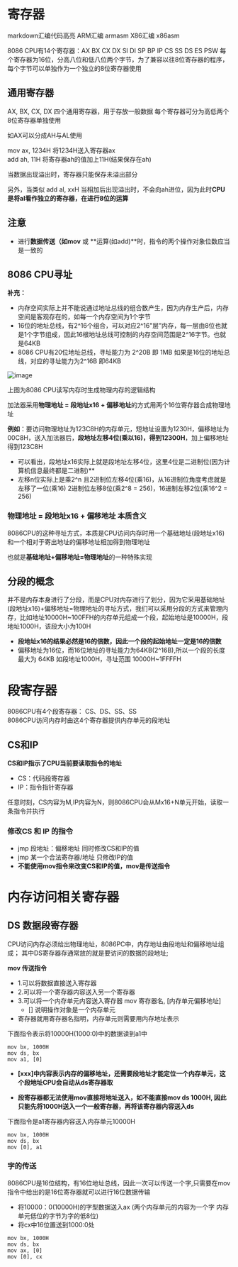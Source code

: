 # 寄存器  

markdown汇编代码高亮  ARM汇编	armasm   X86汇编	x86asm


8086 CPU有14个寄存器：AX BX CX DX SI DI SP BP IP CS SS DS ES PSW
每个寄存器为16位，分高八位和低八位两个字节，为了兼容以往8位寄存器的程序，每个字节可以单独作为一个独立的8位寄存器使用  


## 通用寄存器  

AX, BX, CX, DX 四个通用寄存器，用于存放一般数据  每个寄存器可分为高低两个8位寄存器单独使用  

如AX可以分成AH与AL使用   

mov ax, 1234H  将1234H送入寄存器ax  
add ah, 11H   将寄存器ah的值加上11H(结果保存在ah)  

当数据出现溢出时，寄存器只能保存未溢出部分  

另外，当类似 add al, xxH 当相加后出现溢出时，不会向ah进位，因为此时**CPU是将al看作独立的寄存器，在进行8位的运算**

## 注意  

* 进行**数据传送（如mov** 或 **运算(如add)**时，指令的两个操作对象位数应当是一致的


##  8086 CPU寻址  

**补充：**  
* 内存空间实际上并不能说通过地址总线的组合数产生，因为内存生产后，内存空间是客观存在的，如每一个内存空间为1个字节  
* 16位的地址总线，有2^16个组合，可以对应2^16"层”内存，每一层由8位也就是1个字节组成，因此16根地址总线可控制的内存空间范围是2^16字节。也就是64KB
* 8086 CPU有20位地址总线，寻址能力为 2^20B 即 1MB    如果是16位的地址总线，对应的寻址能力为2^16B 即64KB   

![image](https://user-images.githubusercontent.com/58176267/158290531-01d8fe95-140a-459e-b1f5-fa088ef307e4.png)

上图为8086 CPU读写内存时生成物理内存的逻辑结构  

加法器采用**物理地址 = 段地址x16 + 偏移地址**的方式用两个16位寄存器合成物理地址  

**例如**：要访问物理地址为123C8H的内存单元，短地址设置为1230H，偏移地址为00C8H，送入加法器后，**段地址左移4位(乘以16)，得到12300H**，加上偏移地址得到123C8H  

* 可以看出，段地址x16实际上就是段地址左移4位，这里4位是二进制位(因为计算机信息最终都是二进制)**  
* 左移n位实际上是乘2^n  且2进制位左移4位(乘16)，从16进制位角度考虑就是左移了一位(乘16)    2进制位左移8位(乘2^8 = 256)，16进制左移2位(乘16^2 = 256)  

### 物理地址 = 段地址x16 + 偏移地址  本质含义  

8086CPU的这种寻址方式，本质是CPU访问内存时用一个基础地址(段地址x16)和一个相对于寄出地址的偏移地址相加得到物理地址  

也就是**基础地址+偏移地址=物理地址**的一种特殊实现


## 分段的概念  

并不是内存本身进行了分段，而是CPU对内存进行了划分，因为它采用基础地址(段地址x16)+偏移地址=物理地址的寻址方式，我们可以采用分段的方式来管理内存，比如地址10000H~100FFH的内存单元组成一个段，起始地址是10000H，段地址1000H，该段大小为100H  

* **段地址x16的结果必然是16的倍数，因此一个段的起始地址一定是16的倍数**  
* 偏移地址为16位，而16位地址的寻址能力为64KB(2^16B),所以一个段的长度最大为 64KB  如段地址1000H，寻址范围 10000H~1FFFFH   



# 段寄存器  

8086CPU有4个段寄存器： CS、DS、SS、SS  
8086CPU访问内存时由这4个寄存器提供内存单元的段地址  

## CS和IP  

**CS和IP指示了CPU当前要读取指令的地址**  
* CS：代码段寄存器  
* IP：指令指针寄存器  

任意时刻，CS内容为M,IP内容为N，则8086CPU会从Mx16+N单元开始，读取一条指令并执行  

### 修改CS 和 IP 的指令  

* jmp 段地址：偏移地址       同时修改CS和IP的值  
* jmp 某一个合法寄存器/地址   只修改IP的值  
* **不能使用mov指令来改变CS和IP的值，mov是传送指令**  





# 内存访问相关寄存器  

## DS  数据段寄存器  

CPU访问内存必须给出物理地址，8086PC中，内存地址由段地址和偏移地址组成； 其中DS寄存器存通常放的就是要访问的数据的段地址;  


**mov 传送指令** 
* 1.可以将数据直接送入寄存器
* 2.可以将一个寄存器内容送入另一个寄存器
* 3.可以将一个内存单元内容送入寄存器     mov  寄存器名, [内存单元偏移地址]
    * [] 说明操作对象是一个内存单元   
* 寄存器就用寄存器名指明，内存单元则需要用内存地址表示  

下面指令表示将10000H(1000:0)中的数据读到a1中  

```x86asm
mov bx, 1000H
mov ds, bx
mov a1, [0]
```
* **[xxx]中内容表示内存的偏移地址，还需要段地址才能定位一个内存单元，这个段地址CPU会自动从ds寄存器取**

* **段寄存器都无法使用mov直接将地址送入，如不能直接mov ds 1000H, 因此只能先将1000H送入一个一般寄存器，再将该寄存器内容送入ds**  

下面指令是a1寄存器内容送入内存单元10000H  

```x86asm
mov bx, 1000H
mov ds, bx
mov [0], a1
```

### 字的传送

8086CPU是16位结构，有16位地址总线，因此一次可以传送一个字,只需要在mov指令中给出的是16位寄存器就可以进行16位数据传输    

* 将10000：0(10000H)的字型数据送入ax (两个内存单元的内容为一个字  内存单元低位的字节为字的低8位)  
* 将cx中16位置送到1000:0处  
```x86asm
mov bx, 1000H
mov ds, bx
mov ax, [0]   
mov [0], cx
```







